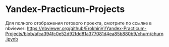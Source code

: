 # Yandex-Practicum-Projects
Для полного отображения готового проекта, смотрите по ссылке в nbviewer:
https://nbviewer.org/github/ErokhinVi/Yandex-Practicum-Projects/blob/afca394fc0e52d92fdd81a377081d4ea85b880b9/churn/churn.ipynb

